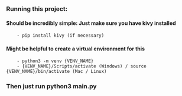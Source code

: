 ### Running this project:

#### Should be incredibly simple: Just make sure you have kivy installed
        - pip install kivy (if necessary)
#### Might be helpful to create a virtual environment for this 
        - python3 -m venv {VENV_NAME}
        - {VENV_NAME}/Scripts/activate (Windows) / source {VENV_NAME}/bin/activate (Mac / Linux)

### Then just run python3 main.py
